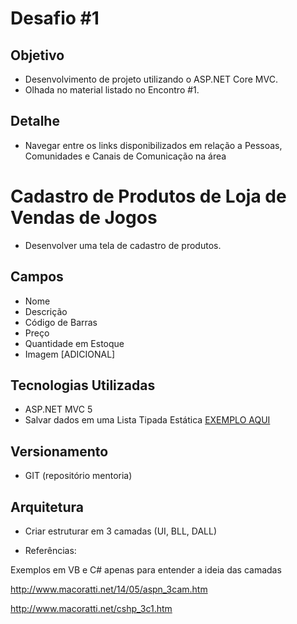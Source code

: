 # Desafio #1

## Objetivo

 - Desenvolvimento de projeto utilizando o ASP.NET Core MVC.
 - Olhada no material listado no Encontro #1.
     
## Detalhe

- Navegar entre os links disponibilizados em relação a Pessoas, Comunidades e Canais de Comunicação na área

# Cadastro de Produtos de Loja de Vendas de Jogos

 - Desenvolver uma tela de cadastro de produtos.

Campos
------

- Nome
- Descrição
- Código de Barras
- Preço
- Quantidade em Estoque
- Imagem [ADICIONAL]

Tecnologias Utilizadas
----------------------

- ASP.NET MVC 5
- Salvar dados em uma Lista Tipada Estática [EXEMPLO AQUI](https://github.com/khaueviana/mentoria-joao-paulo/blob/master/encontros/%231/sampleListCrud.cs)

Versionamento
-------------

- GIT (repositório mentoria)

Arquitetura
-----------

- Criar estruturar em 3 camadas (UI, BLL, DALL) 

- Referências:

Exemplos em VB e C# apenas para entender a ideia das camadas

http://www.macoratti.net/14/05/aspn_3cam.htm

http://www.macoratti.net/cshp_3c1.htm